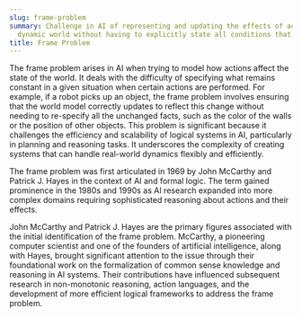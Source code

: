 ```yaml
---
slug: frame-problem
summary: Challenge in AI of representing and updating the effects of actions in a
  dynamic world without having to explicitly state all conditions that remain unchanged.
title: Frame Problem
---
```


The frame problem arises in AI when trying to model how actions affect the state of the world. It deals with the difficulty of specifying what remains constant in a given situation when certain actions are performed. For example, if a robot picks up an object, the frame problem involves ensuring that the world model correctly updates to reflect this change without needing to re-specify all the unchanged facts, such as the color of the walls or the position of other objects. This problem is significant because it challenges the efficiency and scalability of logical systems in AI, particularly in planning and reasoning tasks. It underscores the complexity of creating systems that can handle real-world dynamics flexibly and efficiently.

The frame problem was first articulated in 1969 by John McCarthy and Patrick J. Hayes in the context of AI and formal logic. The term gained prominence in the 1980s and 1990s as AI research expanded into more complex domains requiring sophisticated reasoning about actions and their effects.

John McCarthy and Patrick J. Hayes are the primary figures associated with the initial identification of the frame problem. McCarthy, a pioneering computer scientist and one of the founders of artificial intelligence, along with Hayes, brought significant attention to the issue through their foundational work on the formalization of common sense knowledge and reasoning in AI systems. Their contributions have influenced subsequent research in non-monotonic reasoning, action languages, and the development of more efficient logical frameworks to address the frame problem.